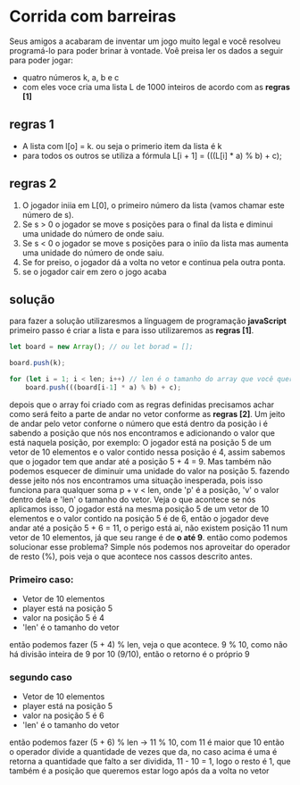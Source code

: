 # Corrida com barreiras

Seus amigos a acabaram de inventar um jogo muito legal e você resolveu programá-lo para poder
brinar à vontade. Voê preisa ler os dados a seguir para poder jogar:

- quatro números k, a, b e c
- com eles voce cria uma lista L de 1000 inteiros de acordo com as **regras [1]**

## regras 1

- A lista com l[o] = k. ou seja o primerio item da lista é k
- para todos os outros se utiliza a fórmula L[i + 1] = (((L[i] * a) % b) + c);

## regras 2

1. O jogador iniia em L[0], o primeiro número da lista (vamos chamar este número de s).
1. Se s > 0 o jogador se move s posições para o final da lista e diminui uma unidade do número de onde saiu.
1. Se s < 0 o jogador se move s posições para o iníio da lista mas aumenta uma unidade do número de onde saiu.
1. Se for preiso, o jogador dá a volta no vetor e continua pela outra ponta.
1. se o jogador cair em zero o jogo acaba

## solução 
para fazer a solução utilizaresmos a línguagem de programação **javaScript** primeiro passo é criar a lista e para isso utilizaremos as **regras [1]**.<br/>
```js
let board = new Array(); // ou let borad = [];

board.push(k);

for (let i = 1; i < len; i++) // len é o tamanho do array que você quer criar, isso é só um exemplo de como pode ser feito
    board.push(((board[i-1] * a) % b) + c);
```

depois que o array foi criado com as regras definidas precisamos achar
como será feito a parte de andar no vetor conforme as **regras [2]**.
Um jeito de andar pelo vetor conforne o número que está dentro da posição i
é sabendo a posição que nós nos encontramos e adicionando o valor que está
naquela posição, por exemplo: O jogador está na posição 5 de um vetor de 10
elementos e o valor contido nessa posição é 4, assim sabemos
que o jogador tem que andar até a posição 5 + 4 = 9. Mas também não podemos
esquecer de diminuir uma unidade do valor na posição 5. fazendo desse jeito
nós nos encontramos uma situação inesperada, pois isso funciona para
qualquer soma p + v < len, onde 'p' é a posição, 'v' o valor dentro dela e
'len' o tamanho do vetor. Veja o que acontece se nós aplicamos isso, O
jogador está na mesma posição 5 de um vetor de 10 elementos e o valor
contido na posição 5 é de 6, então o jogador deve andar até a posição 5 + 6
= 11, o perigo está ai, não existem posição 11 num vetor de 10 elementos,
já que seu range é de **o até 9**. então como podemos solucionar esse problema?
Simple nós podemos nos aproveitar do operador de resto (%), pois veja o que
acontece nos cassos descrito antes.
### Primeiro caso:<br/>
- Vetor de 10 elementos
- player está na posição 5
- valor na posição 5 é 4
- 'len' é o tamanho do vetor

então podemos fazer (5 + 4) % len, veja o que acontece. 9 % 10, como não há
divisão inteira de 9 por 10 (9/10), então o retorno é o próprio 9

### segundo caso
- Vetor de 10 elementos
- player está na posição 5
- valor na posição 5 é 6
- 'len' é o tamanho do vetor

então podemos fazer (5 + 6) % len -> 11 % 10, com 11 é maior que 10 então o operador divide a quantidade de vezes que da, no caso acima é uma é retorna a quantidade que falto a ser dividida, 11 - 10 = 1, logo o resto é 1, que também é a posição que queremos estar logo após da a volta no vetor